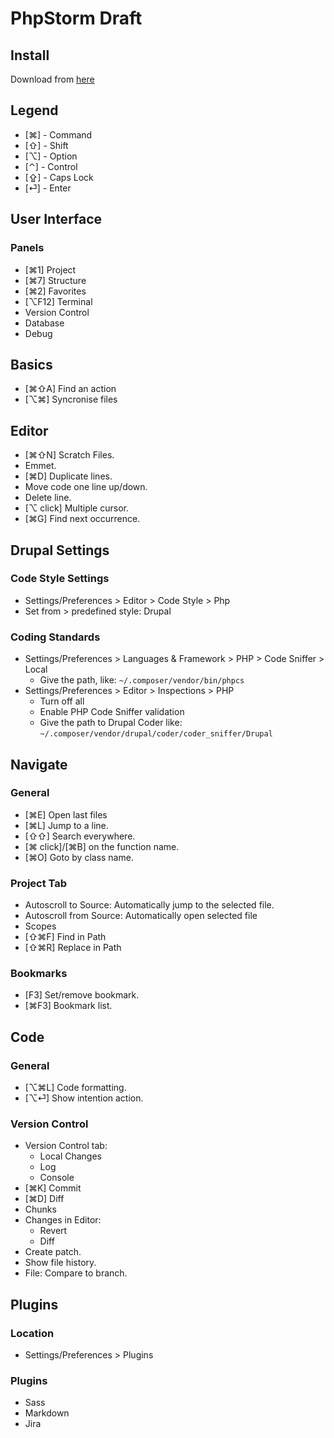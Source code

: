 # PhpStorm Draft

## Install

Download from [here](https://www.jetbrains.com/phpstorm/download/#section=mac)

## Legend

- [⌘] - Command
- [⇧] - Shift
- [⌥] - Option
- [⌃] - Control
- [⇪] - Caps Lock
- [⏎] - Enter

## User Interface

### Panels

- [⌘1] Project
- [⌘7] Structure
- [⌘2] Favorites
- [⌥F12] Terminal
- Version Control 
- Database
- Debug

## Basics

- [⌘⇧A] Find an action
- [⌥⌘] Syncronise files

## Editor

- [⌘⇧N] Scratch Files.
- Emmet.
- [⌘D] Duplicate lines.
- Move code one line up/down.
- Delete line.
- [⌥ click] Multiple cursor.
- [⌘G] Find next occurrence.

## Drupal Settings

### Code Style Settings

- Settings/Preferences > Editor > Code Style > Php
- Set from > predefined style: Drupal

### Coding Standards

- Settings/Preferences > Languages & Framework > PHP > Code Sniffer > Local
  - Give the path, like: `~/.composer/vendor/bin/phpcs`
- Settings/Preferences > Editor > Inspections > PHP
  - Turn off all
  - Enable PHP Code Sniffer validation
  - Give the path to Drupal Coder like: `~/.composer/vendor/drupal/coder/coder_sniffer/Drupal`

## Navigate

### General

- [⌘E] Open last files
- [⌘L] Jump to a line.
- [⇧⇧] Search everywhere.
- [⌘ click]/[⌘B] on the function name.
- [⌘O] Goto by class name.

### Project Tab

- Autoscroll to Source: Automatically jump to the selected file.
- Autoscroll from Source: Automatically open selected file
- Scopes
- [⇧⌘F] Find in Path
- [⇧⌘R] Replace in Path

### Bookmarks

- [F3] Set/remove bookmark.
- [⌘F3] Bookmark list.

## Code

### General

- [⌥⌘L] Code formatting.
- [⌥⏎] Show intention action.

### Version Control

- Version Control tab:
  - Local Changes
  - Log
  - Console
- [⌘K] Commit
- [⌘D] Diff
- Chunks
- Changes in Editor:
  - Revert
  - Diff
- Create patch.
- Show file history.
- File: Compare to branch.

## Plugins

### Location 

- Settings/Preferences > Plugins

### Plugins

- Sass
- Markdown
- Jira

